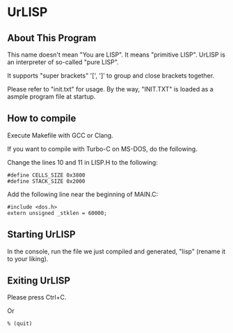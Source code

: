 # UrLISP

## About This Program

This name doesn't mean "You are LISP".
It means "primitive LISP".
UrLISP is an interpreter of so-called "pure LISP".

It supports "super brackets" '[', ']' to group and close brackets together.

Please refer to "init.txt" for usage.
By the way, "INIT.TXT" is loaded as a asmple program file at startup.

## How to compile

Execute Makefile with GCC or Clang.

If you want to compile with Turbo-C on MS-DOS, do the following.

Change the lines 10 and 11 in LISP.H to the following:

    #define CELLS_SIZE 0x3800
    #define STACK_SIZE 0x2000

Add the following line near the beginning of MAIN.C:

    #include <dos.h>
    extern unsigned _stklen = 60000;

## Starting UrLISP

In the console, run the file we just compiled and generated, "lisp" (rename it to your liking).

## Exiting UrLISP

Please press Ctrl+C.

Or

    % (quit)
